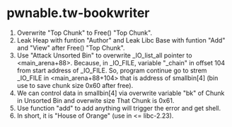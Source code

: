 # pwnable.tw-bookwriter
  1. Overwrite "Top Chunk" to Free() "Top Chunk".
  2. Leak Heap with funtion "Author" and Leak Libc Base with funtion "Add" and "View" after Free() "Top Chunk".
  3. Use "Attack Unsorted Bin" to overwrite _IO_list_all pointer to <main_arena+88>. Because, in _IO_FILE, variable "_chain" in offset 104 from start address of _IO_FILE. So, program continue go to strem _IO_FILE in <main_arena+88+104> that is address of smallbin[4] (bin use to save chunk size 0x60 after free).
  4. We can control data in smallbin[4] via overwrite variable "bk" of Chunk in Unsorted Bin and overwite size That Chunk is 0x61.
  5. Use function "add" to add anything will trigger the error and get shell.
  6. In short, it is "House of Orange" (use in <= libc-2.23).
